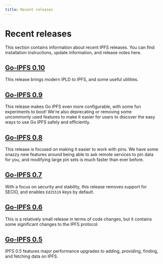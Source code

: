 ```yaml
---
title: Recent releases
---
```


# Recent releases

This section contains information about recent IPFS releases. You can find installation instructions, update information, and release notes here.

## [Go-IPFS 0.10](https://github.com/ipfs/go-ipfs/releases/tag/v0.10.0)

This release brings modern IPLD to IPFS, and some useful utilities.

## [Go-IPFS 0.9](https://github.com/ipfs/go-ipfs/releases/tag/v0.9.0)

This release makes Go IPFS even more configurable, with some fun experiments to boot! We're also deprecating or removing some uncommonly used features to make it easier for users to discover the easy ways to use Go IPFS safely and efficiently.

## [Go-IPFS 0.8](https://github.com/ipfs/go-ipfs/releases/tag/v0.8.0)

This release is focused on making it easier to work with pins. We have some snazzy new features around being able to ask remote services to pin data for you, and modifying large pin sets is much faster than ever before.

## [Go-IPFS 0.7](https://github.com/ipfs/go-ipfs/releases/tag/v0.7.0)

With a focus on security and stability, this release removes support for SECIO, and enables `Ed25519` keys by default.

## [Go-IPFS 0.6](https://github.com/ipfs/go-ipfs/releases/tag/v0.6.0)

This is a relatively small release in terms of code changes, but it contains some significant changes to the IPFS protocol.

## [Go-IPFS 0.5](https://github.com/ipfs/go-ipfs/releases/tag/v0.5.0)

IPFS 0.5 features major performance upgrades to adding, providing, finding, and fetching data on IPFS.
